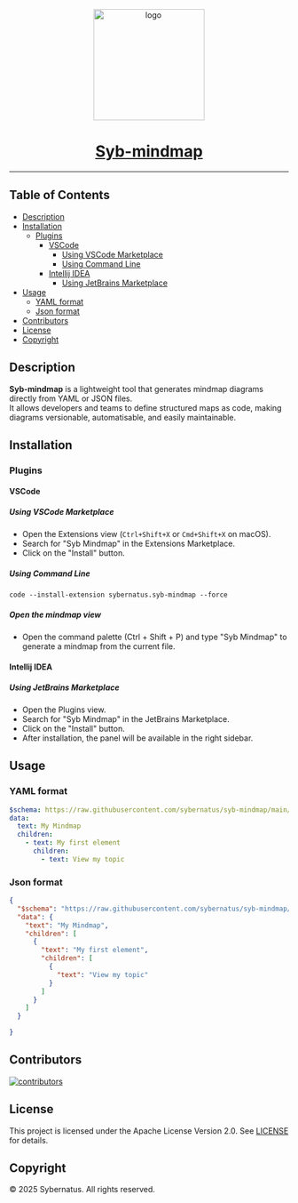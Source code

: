  <div align="center">
    <a href="https://github.com/sybernatus/syb-mindmap">
        <img width="200px" src="./assets/logo/logo.svg" alt="logo">
        <h1 style="width: 200px;">Syb-mindmap</h1>
    </a>
</div>

---

## Table of Contents

- [Description](#description)
- [Installation](#installation)
  - [Plugins](#plugins)
    - [VSCode](#vscode)
      - [Using VSCode Marketplace](#using-vscode-marketplace)
      - [Using Command Line](#using-command-line)
    - [Intellij IDEA](#intellij-idea)
      - [Using JetBrains Marketplace](#using-jetbrains-marketplace)
- [Usage](#usage)
  - [YAML format](#yaml-format)
  - [Json format](#json-format)
- [Contributors](#contributors)
- [License](#license)
- [Copyright](#copyright)

## Description

**Syb-mindmap** is a lightweight tool that generates mindmap diagrams directly from YAML or JSON files.  
It allows developers and teams to define structured maps as code, making diagrams versionable, automatisable, and easily maintainable.

## Installation

### Plugins

#### VSCode

##### Using VSCode Marketplace

- Open the Extensions view (`Ctrl+Shift+X` or `Cmd+Shift+X` on macOS).
- Search for "Syb Mindmap" in the Extensions Marketplace.
- Click on the "Install" button.

##### Using Command Line

```shell
code --install-extension sybernatus.syb-mindmap --force
```

##### Open the mindmap view
- Open the command palette (Ctrl + Shift + P) and type "Syb Mindmap" to generate a mindmap from the current file.

#### Intellij IDEA

##### Using JetBrains Marketplace

- Open the Plugins view.
- Search for "Syb Mindmap" in the JetBrains Marketplace.
- Click on the "Install" button.
- After installation, the panel will be available in the right sidebar.

## Usage

### YAML format

```yaml
$schema: https://raw.githubusercontent.com/sybernatus/syb-mindmap/main/assets/schemas/mindmap.schema.yaml
data:
  text: My Mindmap
  children:
    - text: My first element
      children:
        - text: View my topic
```

### Json format

```json
{
  "$schema": "https://raw.githubusercontent.com/sybernatus/syb-mindmap/main/assets/schemas/mindmap.schema.yaml",
  "data": {
    "text": "My Mindmap",
    "children": [
      {
        "text": "My first element",
        "children": [
          {
            "text": "View my topic"
          }
        ]
      }
    ]
  }

}
```

## Contributors

<a href="https://github.com/sybernatus/syb-mindmap/graphs/contributors">
  <img src="https://contrib.rocks/image?repo=sybernatus/syb-mindmap"  alt="contributors"/>
</a>


## License

This project is licensed under the Apache License Version 2.0.
See [LICENSE](./LICENSE) for details.

## Copyright

© 2025 Sybernatus. All rights reserved.
